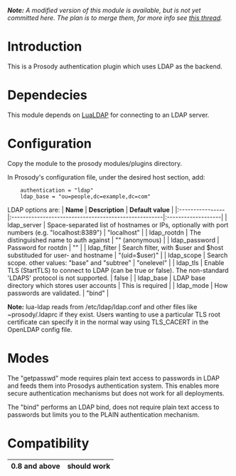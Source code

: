 _**Note:** A modified version of this module is available, but is not yet committed here. The plan is to merge them, for more info see [this thread](http://groups.google.com/group/prosody-dev/browse_thread/thread/282e876116ae4177/906121492495ad35#906121492495ad35)._

# Introduction #

This is a Prosody authentication plugin which uses LDAP as the backend.

# Dependecies #

This module depends on [LuaLDAP](http://www.keplerproject.org/lualdap/) for connecting to an LDAP server.

# Configuration #

Copy the module to the prosody modules/plugins directory.

In Prosody's configuration file, under the desired host section, add:
```
	authentication = "ldap"
	ldap_base = "ou=people,dc=example,dc=com"
```

LDAP options are:
| **Name**        | **Description**                                      | **Default value**  |
|:----------------|:-----------------------------------------------------|:-------------------|
| ldap\_server    | Space-separated list of hostnames or IPs, optionally with port numbers (e.g. "localhost:8389") | "localhost"        |
| ldap\_rootdn    | The distinguished name to auth against               | "" (anonymous)     |
| ldap\_password  | Password for rootdn                                  | ""                 |
| ldap\_filter    | Search filter, with $user and $host substituded for user- and hostname | "(uid=$user)"      |
| ldap\_scope     | Search scope. other values: "base" and "subtree"     | "onelevel"         |
| ldap\_tls       | Enable TLS (StartTLS) to connect to LDAP (can be true or false). The non-standard 'LDAPS' protocol is not supported. | false              |
| ldap\_base      | LDAP base directory which stores user accounts       | This is required   |
| ldap\_mode      | How passwords are validated.                         | "bind"             |

**Note:**  lua-ldap reads from /etc/ldap/ldap.conf and other files like
~prosody/.ldaprc if they exist.  Users wanting to use a particular TLS
root certificate can specify it in the normal way using TLS\_CACERT in
the OpenLDAP config file.

# Modes #

The "getpasswd" mode requires plain text access to passwords in LDAP and
feeds them into Prosodys authentication system.  This enables more secure
authentication mechanisms but does not work for all deployments.

The "bind" performs an LDAP bind, does not require plain text access to
passwords but limits you to the PLAIN authentication mechanism.

# Compatibility #

| 0.8 and above | should work |
|:--------------|:------------|